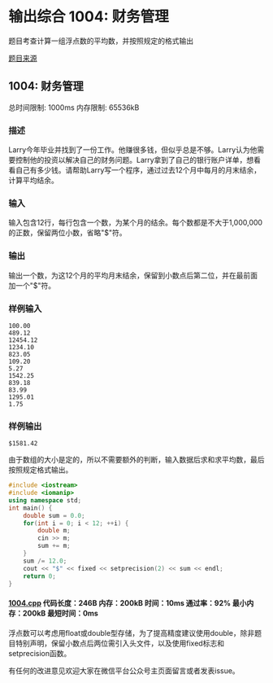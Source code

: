 # 输出综合 1004: 财务管理

题目考查计算一组浮点数的平均数，并按照规定的格式输出

[题目来源](http://bailian.openjudge.cn/practice/1004/)

## 1004: 财务管理

总时间限制: 1000ms    内存限制: 65536kB

### 描述

Larry今年毕业并找到了一份工作。他赚很多钱，但似乎总是不够。Larry认为他需要控制他的投资以解决自己的财务问题。Larry拿到了自己的银行账户详单，想看看自己有多少钱。请帮助Larry写一个程序，通过过去12个月中每月的月末结余，计算平均结余。

### 输入

输入包含12行，每行包含一个数，为某个月的结余。每个数都是不大于1,000,000的正数，保留两位小数，省略"$"符。

### 输出

输出一个数，为这12个月的平均月末结余，保留到小数点后第二位，并在最前面加一个"$"符。

### 样例输入
```
100.00
489.12
12454.12
1234.10
823.05
109.20
5.27
1542.25
839.18
83.99
1295.01
1.75
```
### 样例输出
```
$1581.42
```
由于数组的大小是定的，所以不需要额外的判断，输入数据后求和求平均数，最后按照规定格式输出。
```cpp
#include <iostream>
#include <iomanip>
using namespace std;
int main() {
	double sum = 0.0;
	for(int i = 0; i < 12; ++i) {
		double m;
		cin >> m;
		sum += m;
	}
	sum /= 12.0;
	cout << "$" << fixed << setprecision(2) << sum << endl;
	return 0;
}
```
#### [1004.cpp](/Code/1000-1099/1004.cpp) 代码长度：246B 内存：200kB 时间：10ms 通过率：92% 最小内存：200kB  最短时间：0ms

浮点数可以考虑用float或double型存储，为了提高精度建议使用double，除非题目特别声明，保留小数点后两位需引入头文件，以及使用fixed标志和setprecision函数。

有任何的改进意见欢迎大家在微信平台公众号主页面留言或者发表issue。
